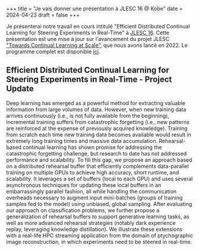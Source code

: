 +++
title = "Je vais donner une présentation à JLESC 16 @ Kobe"
date = 2024-04-23
draft = false
+++

Je présenterai notre travail en cours intitulé "Efficient Distributed Continual Learning for Steering Experiments in Real-Time" à [JLESC 16](https://sites.google.com/view/jlesc16). Cette présentation est une mise à jour sur l'avancement du projet JLESC ["Towards Continual Learning at Scale"](https://jlesc.github.io/projects/continual_learning_project/), que nous avons lancé en 2022. Le programme complet est disponible [ici](https://docs.google.com/spreadsheets/d/1ohehnazz5gbpNjA-52BljhpQTzp4QUVHYPNkww5hJd4/edit?gid=871164259#gid=871164259).

## Efficient Distributed Continual Learning for Steering Experiments in Real-Time - Project Update

Deep learning has emerged as a powerful method for extracting valuable information from large volumes of data. However, when new training data arrives continuously (i.e., is not fully available from the beginning), incremental training suffers from catastrophic forgetting (i.e., new patterns are reinforced at the expense of previously acquired knowledge). Training from scratch each time new training data becomes available would result in extremely long training times and massive data accumulation. Rehearsal-based continual learning has shown promise for addressing the catastrophic forgetting challenge, but research to date has not addressed performance and scalability. To fill this gap, we propose an approach based on a distributed rehearsal buffer that efficiently complements data-parallel training on multiple GPUs to achieve high accuracy, short runtime, and scalability. It leverages a set of buffers (local to each GPU) and uses several asynchronous techniques for updating these local buffers in an embarrassingly parallel fashion, all while handling the communication overheads necessary to augment input mini-batches (groups of training samples fed to the model) using unbiased, global sampling. After evaluating our approach on classification problems, we further propose a generalization of rehearsal buffers to support generative learning tasks, as well as more advanced rehearsal strategies (notably dark experience replay, leveraging knowledge distillation). We illustrate these extensions with a real-life HPC streaming application from the domain of ptychographic image reconstruction, in which experiments need to be steered in real-time.
